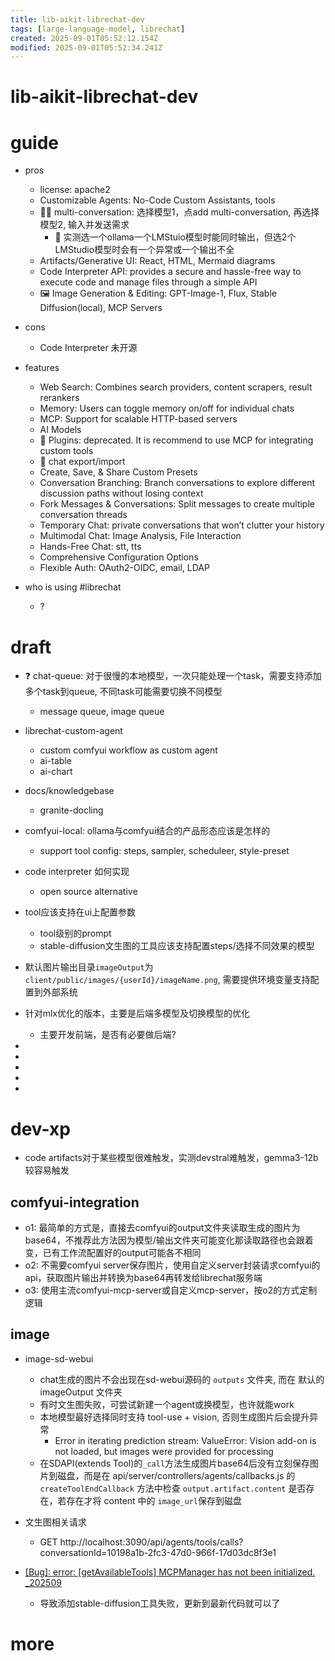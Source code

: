 ```yaml
---
title: lib-aikit-librechat-dev
tags: [large-language-model, librechat]
created: 2025-09-01T05:52:12.154Z
modified: 2025-09-01T05:52:34.241Z
---
```


# lib-aikit-librechat-dev

# guide

- pros
  - license: apache2
  - Customizable Agents: No-Code Custom Assistants, tools
  - 👥🔀 multi-conversation: 选择模型1，点add multi-conversation, 再选择模型2, 输入并发送需求
    - 🐛 实测选一个ollama一个LMStuio模型时能同时输出，但选2个LMStudio模型时会有一个异常或一个输出不全
  - Artifacts/Generative UI: React, HTML, Mermaid diagrams
  - Code Interpreter API: provides a secure and hassle-free way to execute code and manage files through a simple API
  - 🖼️ Image Generation & Editing: GPT-Image-1, Flux, Stable Diffusion(local), MCP Servers

- cons
  - Code Interpreter 未开源

- features
  - Web Search: Combines search providers, content scrapers, result rerankers 
  - Memory: Users can toggle memory on/off for individual chats
  - MCP: Support for scalable HTTP-based servers
  - AI Models
  - 🔌 Plugins: deprecated. It is recommend to use MCP for integrating custom tools
  - 💾 chat export/import
  - Create, Save, & Share Custom Presets
  - Conversation Branching: Branch conversations to explore different discussion paths without losing context
  - Fork Messages & Conversations: Split messages to create multiple conversation threads
  - Temporary Chat: private conversations that won’t clutter your history
  - Multimodal Chat: Image Analysis, File Interaction
  - Hands-Free Chat: stt, tts
  - Comprehensive Configuration Options
  - Flexible Auth: OAuth2-OIDC, email, LDAP

- who is using #librechat
  - ?
# draft
- ❓ chat-queue: 对于很慢的本地模型，一次只能处理一个task，需要支持添加多个task到queue, 不同task可能需要切换不同模型
  - message queue, image queue

- librechat-custom-agent
  - custom comfyui workflow as custom agent
  - ai-table
  - ai-chart

- docs/knowledgebase
  - granite-docling

- comfyui-local: ollama与comfyui结合的产品形态应该是怎样的
  - support tool config: steps, sampler, scheduleer, style-preset

- code interpreter 如何实现
  - open source alternative

- tool应该支持在ui上配置参数
  - tool级别的prompt
  - stable-diffusion文生图的工具应该支持配置steps/选择不同效果的模型

- 默认图片输出目录`imageOutput`为 `client/public/images/{userId}/imageName.png`, 需要提供环境变量支持配置到外部系统

- 针对mlx优化的版本，主要是后端多模型及切换模型的优化
  - 主要开发前端，是否有必要做后端?

- 
- 
- 
- 
- 

# dev-xp
- code artifacts对于某些模型很难触发，实测devstral难触发，gemma3-12b较容易触发

## comfyui-integration

- o1: 最简单的方式是，直接去comfyui的output文件夹读取生成的图片为 base64，不推荐此方法因为模型/输出文件夹可能变化那读取路径也会跟着变，已有工作流配置好的output可能各不相同
- o2: 不需要comfyui server保存图片，使用自定义server封装请求comfyui的api，获取图片输出并转换为base64再转发给librechat服务端
- o3: 使用主流comfyui-mcp-server或自定义mcp-server，按o2的方式定制逻辑

## image

- image-sd-webui
  - chat生成的图片不会出现在sd-webui源码的 `outputs` 文件夹, 而在 默认的imageOutput 文件夹
  - 有时文生图失败，可尝试新建一个agent或换模型，也许就能work
  - 本地模型最好选择同时支持 tool-use + vision, 否则生成图片后会提升异常
    - Error in iterating prediction stream: ValueError: Vision add-on is not loaded, but images were provided for processing
  - 在SDAPI(extends Tool)的`_call`方法生成图片base64后没有立刻保存图片到磁盘，而是在 api/server/controllers/agents/callbacks.js 的 `createToolEndCallback` 方法中检查 `output.artifact.content` 是否存在，若存在才将 content 中的 `image_url`保存到磁盘

- 文生图相关请求
  - GET http://localhost:3090/api/agents/tools/calls?conversationId=10198a1b-2fc3-47d0-966f-17d03dc8f3e1

- [[Bug]: error: [getAvailableTools] MCPManager has not been initialized. _202509](https://github.com/danny-avila/LibreChat/issues/9437)
  - 导致添加stable-diffusion工具失败，更新到最新代码就可以了
# more
